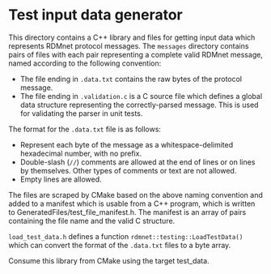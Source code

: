 # Test input data generator

This directory contains a C++ library and files for getting input data which represents RDMnet
protocol messages. The `messages` directory contains pairs of files with each pair representing a
complete valid RDMnet message, named according to the following convention:

* The file ending in `.data.txt` contains the raw bytes of the protocol message.
* The file ending in `.validation.c` is a C source file which defines a global data structure
  representing the correctly-parsed message. This is used for validating the parser in unit tests.

The format for the `.data.txt` file is as follows:

* Represent each byte of the message as a whitespace-delimited hexadecimal number, with no prefix.
* Double-slash (`//`) comments are allowed at the end of lines or on lines by themselves. Other
  types of comments or text are not allowed.
* Empty lines are allowed.

The files are scraped by CMake based on the above naming convention and added to a manifest which
is usable from a C++ program, which is written to GeneratedFiles/test_file_manifest.h. The manifest
is an array of pairs containing the file name and the valid C structure.

`load_test_data.h` defines a function `rdmnet::testing::LoadTestData()` which can convert the
format of the `.data.txt` files to a byte array.

Consume this library from CMake using the target test_data.
